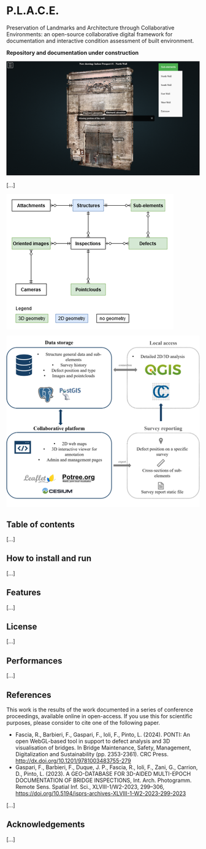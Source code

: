 # P.L.A.C.E.

Preservation of Landmarks and Architecture through Collaborative Environments: an open-source collaborative digital framework for documentation and interactive condition assessment of built environment.

**Repository and documentation under construction**

![Screenshot from the 3D viewer for collaborative interactive annotation of defects](./assets/img/potree-indoor-defects.png "Screenshot from the 3D viewer for collaborative interactive annotation of defects")

[...]

![Entity Relationship Diagram for the PLACE relational database](./assets/img/PLACE-ERD.png)

![Schema of the digital platform and its accessibility from external softwares](./assets/img/framework-design.png)

## Table of contents

[...]

## How to install and run

[...]

## Features

[...]

## License

[...]

## Performances

[...]

## References

This work is the results of the work documented in a series of conference proceedings, available online in open-access. If you use this for scientific purposes, please consider to cite one of the following paper.

* Fascia, R., Barbieri, F., Gaspari, F., Ioli, F., Pinto, L. (2024). PONTI: An open WebGL-based tool in support to defect analysis and 3D visualisation of bridges. In Bridge Maintenance, Safety, Management, Digitalization and Sustainability (pp. 2353-2361). CRC Press. http://dx.doi.org/10.1201/9781003483755-279
* Gaspari, F., Barbieri, F., Duque, J. P., Fascia, R., Ioli, F., Zani, G., Carrion, D., Pinto, L. (2023). A GEO-DATABASE FOR 3D-AIDED MULTI-EPOCH DOCUMENTATION OF BRIDGE INSPECTIONS, Int. Arch. Photogramm. Remote Sens. Spatial Inf. Sci., XLVIII-1/W2-2023, 299–306, https://doi.org/10.5194/isprs-archives-XLVIII-1-W2-2023-299-2023 

[...]

## Acknowledgements

[...]
